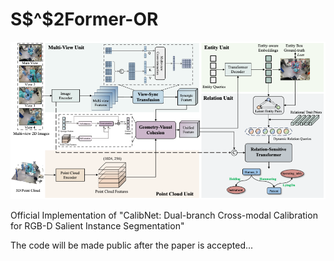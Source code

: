 # S$^$2Former-OR
![S^2Former-OR](assets/framework.png)

Official Implementation of "CalibNet: Dual-branch Cross-modal Calibration for RGB-D Salient Instance Segmentation"

The code will be made public after the paper is accepted...
